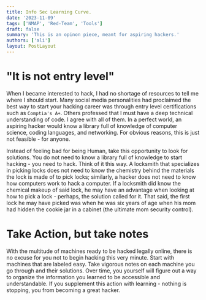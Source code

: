 ```yaml
---
title: Info Sec Learning Curve. 
date: '2023-11-09'
tags: ['NMAP', 'Red-Team', 'Tools']
draft: false
summary: 'This is an opinon piece, meant for aspiring hackers.'
authors: ['ali']
layout: PostLayout
---
```


# "It is not entry level"

When I became interested to hack, I had no shortage of resources to tell me where I should start. Many social media personalities had proclaimed the best way to start your hacking career was through entry level certifications such as `Comptia's A+`. Others professed that I must have a deep technical understanding of code. I agree with all of them. In a perfect world, an aspiring hacker would know a library full of knowledge of computer science, coding languages, and networking. For obvious reasons, this is just not feasible - for anyone. 

Instead of feeling bad for being Human, take this opportunity to look for solutions. You do not need to know a library full of knowledge to start hacking - you need to hack. Think of it this way. A locksmith that specializes in picking locks does not need to know the chemistry behind the materials the lock is made of to pick locks; similarly, a hacker does not need to know how computers work to hack a computer. If a locksmith did know the chemical makeup of said lock, he may have an advantage when looking at how to pick a lock - perhaps, the solution called for it. That said, the first lock he may have picked was when he was six years of age when his mom had hidden the cookie jar in a cabinet (the ultimate mom security control).


# Take Action, but take notes

With the multitude of machines ready to be hacked legally online, there is no excuse for you not to begin hacking this very minute. Start with machines that are labeled easy. Take vigorous notes on each machine you go through and their solutions. Over time, you yourself will figure out a way to organize the information you learned to be accessible and understandable. If you supplement this action with learning - nothing is stopping, you from becoming a great hacker.